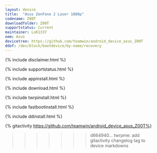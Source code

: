 ```yaml
---
layout: device
title:  "Asus ZenFone 2 Laser 1080p"
codename: Z00T
downloadfolder: Z00T
supportstatus: Current
maintainer: LuK1337
oem: Asus
devicetree: https://github.com/teamwin/android_device_asus_Z00T
ddof: /dev/block/bootdevice/by-name/recovery
---
```


{% include disclaimer.html %}

{% include supportstatus.html %}

{% include appinstall.html %}

{% include download.html %}

{% include twrpinstall.html %}

{% include fastbootinstall.html %}

{% include ddinstall.html %}

{% gitactivity  https://github.com/teamwin/android_device_asus_Z00T%}
>>>>>>> d664940... twrpme: add gitactivity changelog tag to device markdowns
